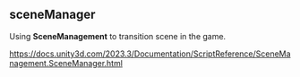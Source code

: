 ## sceneManager

Using **SceneManagement** to transition scene in the game. 

https://docs.unity3d.com/2023.3/Documentation/ScriptReference/SceneManagement.SceneManager.html
